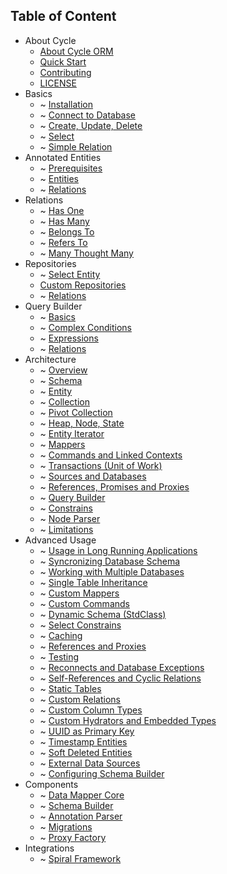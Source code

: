 Table of Content
----------------
* About Cycle
  * [About Cycle ORM](intro/about.md)
  * [Quick Start](intro/quick-start.md)
  * [Contributing](contributing.md)
  * [LICENSE](license.md)
* Basics
  * ~ [Installation](basic/install.md)
  * ~ [Connect to Database](basic/connetion.md)
  * ~ [Create, Update, Delete](basic/crud.md)
  * ~ [Select](basic/select.md)
  * ~ [Simple Relation](basic/relation.md)
* Annotated Entities
  * ~ [Prerequisites](annotated/prerequisites.md)
  * ~ [Entities](annotated/entity.md)
  * ~ [Relations](annotated/relations.md)
* Relations
  * ~ [Has One](relation/has-one.md)
  * ~ [Has Many](relation/has-many.md)
  * ~ [Belongs To](relation/belongs-to.md)
  * ~ [Refers To](relation/refers-to.md)
  * ~ [Many Thought Many](relation/many-though-many.md)
* Repositories
  * ~ [Select Entity](repository/select.md)
  * [Custom Repositories](repository/custom.md)
  * ~ [Relations](repository/relations.md)
* Query Builder
  * ~ [Basics](query-builder/basic.md)
  * ~ [Complex Conditions](query-builder/complex.md)
  * ~ [Expressions](query-builder/expressions.md)
  * ~ [Relations](query-builder/relations.md)
* Architecture
  * ~ [Overview](architecture/overview.md)
  * ~ [Schema](architecture/schema.md)
  * ~ [Entity](architecture/entity.md)
  * ~ [Collection](architecture/collection.md)
  * ~ [Pivot Collection](architecture/pivot-collection.md)
  * ~ [Heap, Node, State](architecture/heap.md)
  * ~ [Entity Iterator](architecture/iterator.md)
  * ~ [Mappers](architecture/mapper.md)
  * ~ [Commands and Linked Contexts](architecture/command.md)
  * ~ [Transactions (Unit of Work)](architecture/transaction.md)
  * ~ [Sources and Databases](architecture/source.md)
  * ~ [References, Promises and Proxies](architecture/promise.md)
  * ~ [Query Builder](architecture/query-builder.md)
  * ~ [Constrains](architecture/constrain.md)
  * ~ [Node Parser](architecture/node-parser.md)
  * ~ [Limitations](architecture/limitations.md)
* Advanced Usage
  * ~ [Usage in Long Running Applications](advanced/daemonizing.md)
  * ~ [Syncronizing Database Schema](advanced/sync-schema.md)
  * ~ [Working with Multiple Databases](advanced/multiple-databases.md)
  * ~ [Single Table Inheritance](advanced/single-table-inheritance.md)
  * ~ [Custom Mappers](advanced/custom-mapper.md)
  * ~ [Custom Commands](advanced/custom-command.md)
  * ~ [Dynamic Schema (StdClass)](advanced/dynamic-schema.md)
  * ~ [Select Constrains](advanced/constrain.md)
  * ~ [Caching](advanced/caching.md)
  * ~ [References and Proxies](advanced/references.md)
  * ~ [Testing](advanced/testing.md)
  * ~ [Reconnects and Database Exceptions](advanced/exception.md)
  * ~ [Self-References and Cyclic Relations](advanced/cyclic.md)
  * ~ [Static Tables](advanced/static.md)
  * ~ [Custom Relations](advanced/custom-reation.md)
  * ~ [Custom Column Types](advances/custom-column.md)
  * ~ [Custom Hydrators and Embedded Types](advanced/hydrator.md)
  * ~ [UUID as Primary Key](advanced/uuid.md)
  * ~ [Timestamp Entities](advanced/timestamp.md)
  * ~ [Soft Deleted Entities](advanced/soft-deletes.md)
  * ~ [External Data Sources](advanced/external.md)
  * ~ [Configuring Schema Builder](advanced/schema-builder.md)
* Components
  * ~ [Data Mapper Core](component/core.md)
  * ~ [Schema Builder](component/schema-builder.md)
  * ~ [Annotation Parser](component/annotated.md)
  * ~ [Migrations](component/migrations.md)
  * ~ [Proxy Factory](component/proxy-factory.md)
* Integrations
  * ~ [Spiral Framework](integration/spiral.md)

